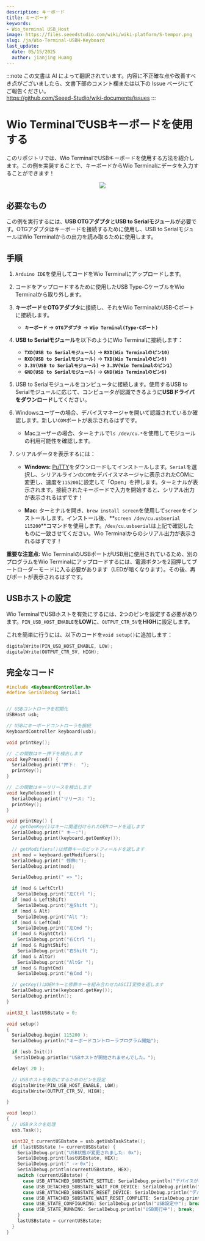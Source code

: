 ```yaml
---
description: キーボード
title: キーボード
keywords:
- Wio_terminal USB_Host
image: https://files.seeedstudio.com/wiki/wiki-platform/S-tempor.png
slug: /ja/Wio-Terminal-USBH-Keyboard
last_update:
  date: 05/15/2025
  author: jianjing Huang
---
```

:::note
この文書は AI によって翻訳されています。内容に不正確な点や改善すべき点がございましたら、文書下部のコメント欄または以下の Issue ページにてご報告ください。  
https://github.com/Seeed-Studio/wiki-documents/issues
:::

# Wio TerminalでUSBキーボードを使用する

このリポジトリでは、Wio TerminalでUSBキーボードを使用する方法を紹介します。この例を実装することで、キーボードからWio Terminalにデータを入力することができます！

<div align="center"><img width ="{500}" src="https://files.seeedstudio.com/wiki/Wio-Terminal/img/20200108143407.gif"/></div>

## 必要なもの

この例を実行するには、**USB OTGアダプタ**と**USB to Serialモジュール**が必要です。OTGアダプタはキーボードを接続するために使用し、USB to SerialモジュールはWio Terminalからの出力を読み取るために使用します。

## 手順

1. `Arduino IDE`を使用してコードをWio Terminalにアップロードします。

2. コードをアップロードするために使用したUSB Type-CケーブルをWio Terminalから取り外します。

3. **キーボード**を**OTGアダプタ**に接続し、それをWio TerminalのUSB-Cポートに接続します。
      - **`キーボード`** -> **`OTGアダプタ`** -> **`Wio Terminal(Type-Cポート)`**

4. **USB to Serialモジュール**を以下のようにWio Terminalに接続します：
      - **`TXD(USB to Serialモジュール)`** -> **`RXD(Wio Terminalのピン10)`**
      - **`RXD(USB to Serialモジュール)`** -> **`TXD(Wio Terminalのピン8)`**
      - **`3.3V(USB to Serialモジュール)`** -> **`3.3V(Wio Terminalのピン1)`**
      - **`GND(USB to Serialモジュール)`** -> **`GND(Wio Terminalのピン6)`**

5. USB to Serialモジュールをコンピュータに接続します。使用するUSB to Serialモジュールに応じて、コンピュータが認識できるように**USBドライバをダウンロード**してください。

6. Windowsユーザーの場合、デバイスマネージャを開いて認識されているか確認します。新しい`COM`ポートが表示されるはずです。
      - Macユーザーの場合、ターミナルで`ls /dev/cu.*`を使用してモジュールの利用可能性を確認します。

7. シリアルデータを表示するには：
      - **Windows:** [PuTTY](https://www.putty.org/)をダウンロードしてインストールします。`Serial`を選択し、シリアルラインの`COM`をデバイスマネージャに表示されたCOMに変更し、速度を`115200`に設定して「Open」を押します。ターミナルが表示されます。接続されたキーボードで入力を開始すると、シリアル出力が表示されるはずです！

      - **Mac:** ターミナルを開き、`brew install screen`を使用して`screen`をインストールします。インストール後、**`screen /dev/cu.usbserial 115200`**コマンドを使用します。`/dev/cu.usbserial`は上記で確認したものに一致させてください。Wio Terminalからのシリアル出力が表示されるはずです！

**重要な注意点:** Wio TerminalのUSBポートがUSB用に使用されているため、別のプログラムをWio Terminalにアップロードするには、電源ボタンを2回押してブートローダーモードに入る必要があります（LEDが暗くなります）。その後、再びポートが表示されるはずです。

## USBホストの設定

Wio TerminalでUSBホストを有効にするには、2つのピンを設定する必要があります。`PIN_USB_HOST_ENABLE`を**LOW**に、`OUTPUT_CTR_5V`を**HIGH**に設定します。

これを簡単に行うには、以下のコードを`void setup()`に追加します：

```cpp
digitalWrite(PIN_USB_HOST_ENABLE, LOW);
digitalWrite(OUTPUT_CTR_5V, HIGH);
```

## 完全なコード

```cpp
#include <KeyboardController.h>
#define SerialDebug Serial1


// USBコントローラを初期化
USBHost usb;

// USBにキーボードコントローラを接続
KeyboardController keyboard(usb);

void printKey();

// この関数はキー押下を検出します
void keyPressed() {
  SerialDebug.print("押下:  ");
  printKey();
}

// この関数はキーリリースを検出します
void keyReleased() {
  SerialDebug.print("リリース: ");
  printKey();
}

void printKey() {
  // getOemKey()はキーに関連付けられたOEMコードを返します
  SerialDebug.print(" キー:");
  SerialDebug.print(keyboard.getOemKey());

  // getModifiers()は修飾キーのビットフィールドを返します
  int mod = keyboard.getModifiers();
  SerialDebug.print(" 修飾:");
  SerialDebug.print(mod);

  SerialDebug.print(" => ");

  if (mod & LeftCtrl)
    SerialDebug.print("左Ctrl ");
  if (mod & LeftShift)
    SerialDebug.print("左Shift ");
  if (mod & Alt)
    SerialDebug.print("Alt ");
  if (mod & LeftCmd)
    SerialDebug.print("左Cmd ");
  if (mod & RightCtrl)
    SerialDebug.print("右Ctrl ");
  if (mod & RightShift)
    SerialDebug.print("右Shift ");
  if (mod & AltGr)
    SerialDebug.print("AltGr ");
  if (mod & RightCmd)
    SerialDebug.print("右Cmd ");

  // getKey()はOEMキーと修飾キーを組み合わせたASCII変換を返します
  SerialDebug.write(keyboard.getKey());
  SerialDebug.println();
}

uint32_t lastUSBstate = 0;

void setup()
{
  SerialDebug.begin( 115200 );
  SerialDebug.println("キーボードコントローラプログラム開始");

  if (usb.Init())
   SerialDebug.println("USBホストが開始されませんでした。");

  delay( 20 );

  // USBホストを有効にするためのピンを設定
  digitalWrite(PIN_USB_HOST_ENABLE, LOW);
  digitalWrite(OUTPUT_CTR_5V, HIGH);

}

void loop()
{
  // USBタスクを処理
  usb.Task();

  uint32_t currentUSBstate = usb.getUsbTaskState();
  if (lastUSBstate != currentUSBstate) {
    SerialDebug.print("USB状態が変更されました: 0x");
    SerialDebug.print(lastUSBstate, HEX);
    SerialDebug.print(" -> 0x");
    SerialDebug.println(currentUSBstate, HEX);
    switch (currentUSBstate) {
      case USB_ATTACHED_SUBSTATE_SETTLE: SerialDebug.println("デバイスが接続されました"); break;
      case USB_DETACHED_SUBSTATE_WAIT_FOR_DEVICE: SerialDebug.println("切断され、デバイスを待機中"); break;
      case USB_ATTACHED_SUBSTATE_RESET_DEVICE: SerialDebug.println("デバイスをリセット中"); break;
      case USB_ATTACHED_SUBSTATE_WAIT_RESET_COMPLETE: SerialDebug.println("リセット完了"); break;
      case USB_STATE_CONFIGURING: SerialDebug.println("USB設定中"); break;
      case USB_STATE_RUNNING: SerialDebug.println("USB実行中"); break;
    }
    lastUSBstate = currentUSBstate;
  }
}
```